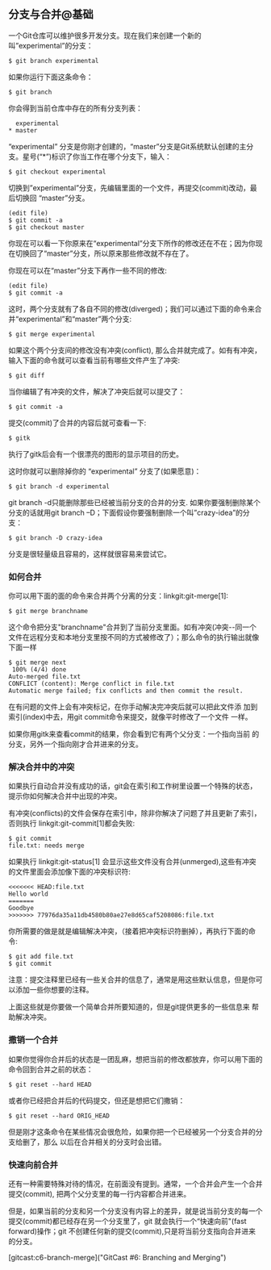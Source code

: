 ## 分支与合并@基础 ##

一个Git仓库可以维护很多开发分支。现在我们来创建一个新的叫”experimental”的分支：

    $ git branch experimental

如果你运行下面这条命令：

    $ git branch

你会得到当前仓库中存在的所有分支列表：

      experimental
    * master

“experimental” 分支是你刚才创建的，“master”分支是Git系统默认创建的主分支。星号(“*”)标识了你当工作在哪个分支下，输入：

    $ git checkout experimental

切换到”experimental”分支，先编辑里面的一个文件，再提交(commit)改动，最后切换回 “master”分支。

    (edit file)
    $ git commit -a
    $ git checkout master


你现在可以看一下你原来在“experimental”分支下所作的修改还在不在；因为你现在切换回了“master”分支，所以原来那些修改就不存在了。

你现在可以在“master”分支下再作一些不同的修改:

    (edit file)
    $ git commit -a


这时，两个分支就有了各自不同的修改(diverged)；我们可以通过下面的命令来合并“experimental”和“master”两个分支:

    $ git merge experimental

如果这个两个分支间的修改没有冲突(conflict), 那么合并就完成了。如有有冲突，输入下面的命令就可以查看当前有哪些文件产生了冲突:

    $ git diff

当你编辑了有冲突的文件，解决了冲突后就可以提交了：

    $ git commit -a

提交(commit)了合并的内容后就可查看一下:

    $ gitk


执行了gitk后会有一个很漂亮的图形的显示项目的历史。

这时你就可以删除掉你的 “experimental” 分支了(如果愿意)：

    $ git branch -d experimental

git branch -d只能删除那些已经被当前分支的合并的分支. 如果你要强制删除某个分支的话就用git branch –D；下面假设你要强制删除一个叫”crazy-idea”的分支：

    $ git branch -D crazy-idea

分支是很轻量级且容易的，这样就很容易来尝试它。

### 如何合并 ###

你可以用下面的面的命令来合并两个分离的分支：linkgit:git-merge[1]:

    $ git merge branchname

这个命令把分支"branchname"合并到了当前分支里面。如有冲突(冲突--同一个文件在远程分支和本地分支里按不同的方式被修改了）；那么命令的执行输出就像下面一样

    $ git merge next
     100% (4/4) done
    Auto-merged file.txt
    CONFLICT (content): Merge conflict in file.txt
    Automatic merge failed; fix conflicts and then commit the result.

在有问题的文件上会有冲突标记，在你手动解决完冲突后就可以把此文件添
加到索引(index)中去，用git commit命令来提交，就像平时修改了一个文件
一样。

如果你用gitk来查看commit的结果，你会看到它有两个父分支：一个指向当前
的分支，另外一个指向刚才合并进来的分支。

### 解决合并中的冲突 ###

如果执行自动合并没有成功的话，git会在索引和工作树里设置一个特殊的状态，
提示你如何解决合并中出现的冲突。

有冲突(conflicts)的文件会保存在索引中，除非你解决了问题了并且更新了索引，否则执行 linkgit:git-commit[1]都会失败:

    $ git commit
    file.txt: needs merge

如果执行 linkgit:git-status[1] 会显示这些文件没有合并(unmerged),这些有冲突的文件里面会添加像下面的冲突标识符:

    <<<<<<< HEAD:file.txt
    Hello world
    =======
    Goodbye
    >>>>>>> 77976da35a11db4580b80ae27e8d65caf5208086:file.txt

你所需要的做是就是编辑解决冲突，（接着把冲突标识符删掉），再执行下面的命令:

    $ git add file.txt
    $ git commit

注意：提交注释里已经有一些关合并的信息了，通常是用这些默认信息，但是你可以添加一些你想要的注释。

上面这些就是你要做一个简单合并所要知道的，但是git提供更多的一些信息来
帮助解决冲突。

### 撒销一个合并 ###

如果你觉得你合并后的状态是一团乱麻，想把当前的修改都放弃，你可以用下面的命令回到合并之前的状态：

    $ git reset --hard HEAD

或者你已经把合并后的代码提交，但还是想把它们撒销：

    $ git reset --hard ORIG_HEAD

但是刚才这条命令在某些情况会很危险，如果你把一个已经被另一个分支合并的分支给删了，那么
以后在合并相关的分支时会出错。

### 快速向前合并 ###

还有一种需要特殊对待的情况，在前面没有提到。通常，一个合并会产生一个合并提交(commit),
把两个父分支里的每一行内容都合并进来。

但是，如果当前的分支和另一个分支没有内容上的差异，就是说当前分支的每一个提交(commit)都已经存在另一个分支里了，git 就会执行一个“快速向前"(fast forward)操作；git 不创建任何新的提交(commit),只是将当前分支指向合并进来的分支。

[gitcast:c6-branch-merge]("GitCast #6: Branching and Merging")
